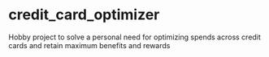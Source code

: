 # credit_card_optimizer
Hobby project to solve a personal need for optimizing spends across credit cards and retain maximum benefits and rewards
